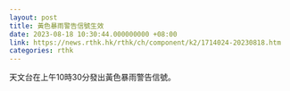 ```yaml
---
layout: post
title: 黃色暴雨警告信號生效
date: 2023-08-18 10:30:44.000000000 +08:00
link: https://news.rthk.hk/rthk/ch/component/k2/1714024-20230818.htm
categories: rthk
---
```


天文台在上午10時30分發出黃色暴雨警告信號。
